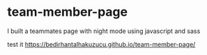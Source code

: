 # team-member-page
I built a teammates page with night mode using javascript and sass

test it
https://bedirhantalhakuzucu.github.io/team-member-page/

